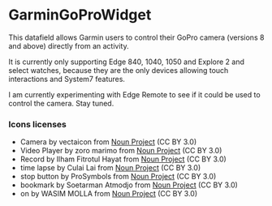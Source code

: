 # GarminGoProWidget

This datafield allows Garmin users to control their GoPro camera (versions 8 and above) directly from an activity.

It is currently only supporting Edge 840, 1040, 1050 and Explore 2 and select watches, because they are the only devices allowing touch interactions and System7 features.

I am currently experimenting with Edge Remote to see if it could be used to control the camera. Stay tuned.

### Icons licenses

- Camera by vectaicon from <a href="https://thenounproject.com/browse/icons/term/camera/" target="_blank" title="Camera Icons">Noun Project</a> (CC BY 3.0)
- Video Player by zoro marimo from <a href="https://thenounproject.com/browse/icons/term/video-player/" target="_blank" title="Video Player Icons">Noun Project</a> (CC BY 3.0)
- Record by Ilham Fitrotul Hayat from <a href="https://thenounproject.com/browse/icons/term/record/" target="_blank" title="Record Icons">Noun Project</a> (CC BY 3.0)
- time lapse by Culai Lai from <a href="https://thenounproject.com/browse/icons/term/time-lapse/" target="_blank" title="time lapse Icons">Noun Project</a> (CC BY 3.0)
- stop button by ProSymbols from <a href="https://thenounproject.com/browse/icons/term/stop-button/" target="_blank" title="stop button Icons">Noun Project</a> (CC BY 3.0)
- bookmark by Soetarman Atmodjo from <a href="https://thenounproject.com/browse/icons/term/bookmark/" target="_blank" title="bookmark Icons">Noun Project</a> (CC BY 3.0)
- on by WASIM MOLLA from <a href="https://thenounproject.com/browse/icons/term/on/" target="_blank" title="on Icons">Noun Project</a> (CC BY 3.0)